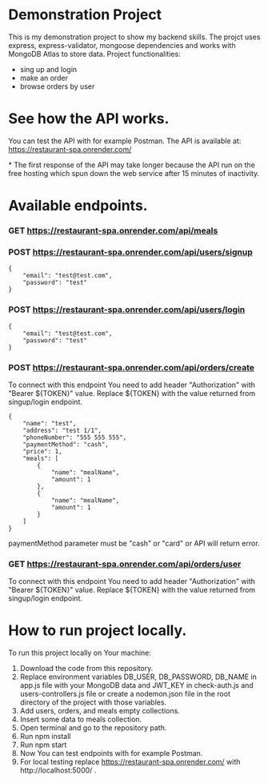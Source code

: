 # Demonstration Project

This is my demonstration project to show my backend skills.
The projct uses express, express-validator, mongoose dependencies and works with MongoDB Atlas to store data.
Project functionalities:
- sing up and login
- make an order
- browse orders by user

# See how the API works.

You can test the API with for example Postman.
The API is available at: https://restaurant-spa.onrender.com/

\* The first response of the API may take longer because the API run on the free hosting which spun down the web service after 15 minutes of inactivity.

# Available endpoints.
### GET https://restaurant-spa.onrender.com/api/meals
### POST https://restaurant-spa.onrender.com/api/users/signup

```
{
    "email": "test@test.com",
    "password": "test"
}
```
### POST https://restaurant-spa.onrender.com/api/users/login
```
{
    "email": "test@test.com",
    "password": "test"
}
```
### POST https://restaurant-spa.onrender.com/api/orders/create

To connect with this endpoint You need to add header "Authorization" with "Bearer ${TOKEN}" value. Replace ${TOKEN} with the value returned from singup/login endpoint.
```
{
    "name": "test",
    "address": "test 1/1",
    "phoneNumber": "555 555 555",
    "paymentMethod": "cash",
    "price": 1,
    "meals": [
        {
            "name": "mealName",
            "amount": 1
        },
        {
            "name": "mealName",
            "amount": 1
        }
    ]
}
```
paymentMethod parameter must be "cash" or "card" or API will return error.

### GET https://restaurant-spa.onrender.com/api/orders/user

To connect with this endpoint You need to add header "Authorization" with "Bearer ${TOKEN}" value. Replace ${TOKEN} with the value returned from singup/login endpoint.


# How to run project locally.

To run this project locally on Your machine:

1. Download the code from this repository.
2. Replace environment variables DB_USER, DB_PASSWORD, DB_NAME in app.js file with your MongoDB data and JWT_KEY in check-auth.js and users-controllers.js file or create a nodemon.json file in the root directory of the project with those variables.
3. Add users, orders, and meals empty collections.
4. Insert some data to meals collection.
5. Open terminal and go to the repository path.
6. Run npm install
7. Run npm start
8. Now You can test endpoints with for example Postman.
9. For local testing replace https://restaurant-spa.onrender.com/ with http://localhost:5000/ .